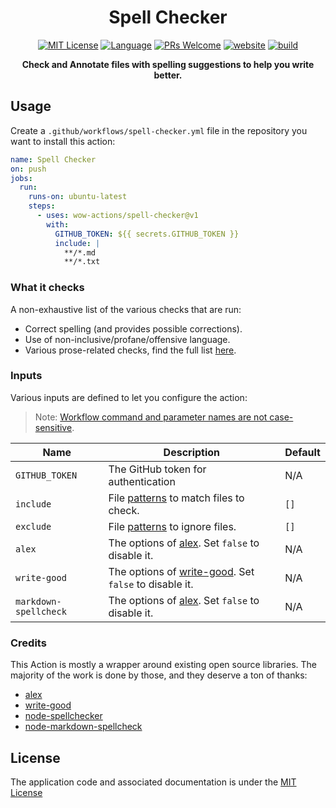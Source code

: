 <h1 align="center">Spell Checker</h1>

<p align="center">
  <a href="/wow-actions/spell-checker/blob/master/LICENSE"><img alt="MIT License" src="https://img.shields.io/github/license/wow-actions/spell-checker?style=flat-square"></a>
  <a href="https://www.typescriptlang.org" rel="nofollow"><img alt="Language" src="https://img.shields.io/badge/language-TypeScript-blue.svg?style=flat-square"></a>
  <a href="https://github.com/wow-actions/spell-checker/pulls"><img alt="PRs Welcome" src="https://img.shields.io/badge/PRs-Welcome-brightgreen.svg?style=flat-square" ></a>
  <a href="https://github.com/marketplace/actions/spell-checker" rel="nofollow"><img alt="website" src="https://img.shields.io/static/v1?label=&labelColor=505050&message=Marketplace&color=0076D6&style=flat-square&logo=google-chrome&logoColor=0076D6" ></a>
  <a href="https://github.com/wow-actions/spell-checker/actions/workflows/release.yml"><img alt="build" src="https://img.shields.io/github/workflow/status/wow-actions/spell-checker/Release/master?logo=github&style=flat-square" ></a>
</p>

<p align="center">
  <strong>Check and Annotate files with spelling suggestions to help you write better.</strong>
</p>

## Usage

Create a `.github/workflows/spell-checker.yml` file in the repository you want to install this action:

```yml
name: Spell Checker
on: push
jobs:
  run:
    runs-on: ubuntu-latest
    steps:
      - uses: wow-actions/spell-checker@v1
        with:
          GITHUB_TOKEN: ${{ secrets.GITHUB_TOKEN }}
          include: |
            **/*.md
            **/*.txt
```

### What it checks

A non-exhaustive list of the various checks that are run:

- Correct spelling (and provides possible corrections).
- Use of non-inclusive/profane/offensive language.
- Various prose-related checks, find the full list [here](https://github.com/btford/write-good#checks).

### Inputs

Various inputs are defined to let you configure the action:

> Note: [Workflow command and parameter names are not case-sensitive](https://docs.github.com/en/free-pro-team@latest/actions/reference/workflow-commands-for-github-actions#about-workflow-commands).

| Name | Description | Default |
| --- | --- | --- |
| `GITHUB_TOKEN` | The GitHub token for authentication | N/A |
| `include` | File [patterns](https://www.npmjs.com/package/minimatch) to match files to check. | `[]` |
| `exclude` | File [patterns](https://www.npmjs.com/package/minimatch) to ignore files. | `[]` |
| `alex` | The options of [alex](https://www.npmjs.com/package/alex). Set `false` to disable it. | N/A |
| `write-good` | The options of [write-good](https://www.npmjs.com/package/write-good). Set `false` to disable it. | N/A |
| `markdown-spellcheck` | The options of [alex](https://www.npmjs.com/package/markdown-spellcheck). Set `false` to disable it. | N/A |

### Credits

This Action is mostly a wrapper around existing open source libraries. The majority of the work is done by those, and they deserve a ton of thanks:

- [alex](https://github.com/get-alex/alex)
- [write-good](https://github.com/btford/write-good)
- [node-spellchecker](https://github.com/atom/node-spellchecker)
- [node-markdown-spellcheck](https://github.com/lukeapage/node-markdown-spellcheck)

## License

The application code and associated documentation is under the [MIT License](LICENSE)
